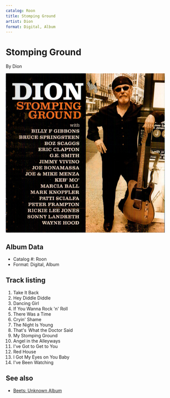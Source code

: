 ```yaml
---
catalog: Roon
title: Stomping Ground
artist: Dion
format: Digital, Album
---
```


# Stomping Ground

By Dion

![](../../assets/albumcovers/Dion-Stomping_Ground.png)

## Album Data

- Catalog #: Roon
- Format: Digital, Album


## Track listing


1. Take It Back
2. Hey Diddle Diddle
3. Dancing Girl
4. If You Wanna Rock 'n' Roll
5. There Was a Time
6. Cryin' Shame
7. The Night Is Young
8. That's  What the Doctor Said
9. My Stomping Ground
10. Angel in the Alleyways
11. I've Got to Get to You
12. Red House
13. I Got My Eyes on You Baby
14. I've Been Watching


## See also

- [Beets: Unknown Album](../../Beets/Dion/Unknown_Album.md)

